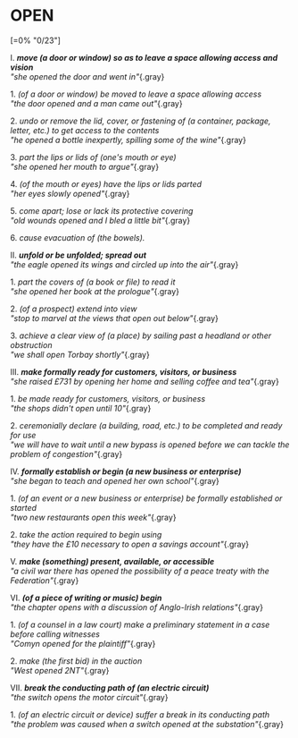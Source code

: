 # OPEN

[=0% "0/23"]

I. ***move (a door or window) so as to leave a space allowing access and vision***<br>
*"she opened the door and went in"*{.gray}

1\. *(of a door or window) be moved to leave a space allowing access*<br>
*"the door opened and a man came out"*{.gray}

2\. *undo or remove the lid, cover, or fastening of (a container, package, letter, etc.) to get access to the contents*<br>
*"he opened a bottle inexpertly, spilling some of the wine"*{.gray}

3\. *part the lips or lids of (one's mouth or eye)*<br>
*"she opened her mouth to argue"*{.gray}

4\. *(of the mouth or eyes) have the lips or lids parted*<br>
*"her eyes slowly opened"*{.gray}

5\. *come apart; lose or lack its protective covering*<br>
*"old wounds opened and I bled a little bit"*{.gray}

6\. *cause evacuation of (the bowels).*

II. ***unfold or be unfolded; spread out***<br>
*"the eagle opened its wings and circled up into the air"*{.gray}

1\. *part the covers of (a book or file) to read it*<br>
*"she opened her book at the prologue"*{.gray}

2\. *(of a prospect) extend into view*<br>
*"stop to marvel at the views that open out below"*{.gray}

3\. *achieve a clear view of (a place) by sailing past a headland or other obstruction*<br>
*"we shall open Torbay shortly"*{.gray}

III. ***make formally ready for customers, visitors, or business***<br>
*"she raised £731 by opening her home and selling coffee and tea"*{.gray}

1\. *be made ready for customers, visitors, or business*<br>
*"the shops didn't open until 10"*{.gray}

2\. *ceremonially declare (a building, road, etc.) to be completed and ready for use*<br>
*"we will have to wait until a new bypass is opened before we can tackle the problem of congestion"*{.gray}

IV. ***formally establish or begin (a new business or enterprise)***<br>
*"she began to teach and opened her own school"*{.gray}

1\. *(of an event or a new business or enterprise) be formally established or started*<br>
*"two new restaurants open this week"*{.gray}

2\. *take the action required to begin using*<br>
*"they have the £10 necessary to open a savings account"*{.gray}

V. ***make (something) present, available, or accessible***<br>
*"a civil war there has opened the possibility of a peace treaty with the Federation"*{.gray}

VI. ***(of a piece of writing or music) begin***<br>
*"the chapter opens with a discussion of Anglo-Irish relations"*{.gray}

1\. *(of a counsel in a law court) make a preliminary statement in a case before calling witnesses*<br>
*"Comyn opened for the plaintiff"*{.gray}

2\. *make (the first bid) in the auction*<br>
*"West opened 2NT"*{.gray}

VII. ***break the conducting path of (an electric circuit)***<br>
*"the switch opens the motor circuit"*{.gray}

1\. *(of an electric circuit or device) suffer a break in its conducting path*<br>
*"the problem was caused when a switch opened at the substation"*{.gray}

